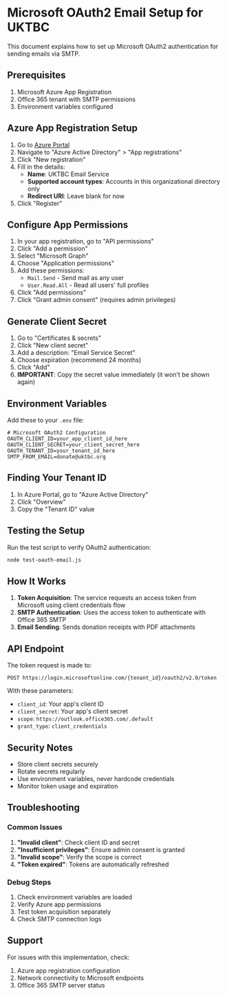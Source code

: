# Microsoft OAuth2 Email Setup for UKTBC

This document explains how to set up Microsoft OAuth2 authentication for sending emails via SMTP.

## Prerequisites

1. Microsoft Azure App Registration
2. Office 365 tenant with SMTP permissions
3. Environment variables configured

## Azure App Registration Setup

1. Go to [Azure Portal](https://portal.azure.com)
2. Navigate to "Azure Active Directory" > "App registrations"
3. Click "New registration"
4. Fill in the details:
   - **Name**: UKTBC Email Service
   - **Supported account types**: Accounts in this organizational directory only
   - **Redirect URI**: Leave blank for now
5. Click "Register"

## Configure App Permissions

1. In your app registration, go to "API permissions"
2. Click "Add a permission"
3. Select "Microsoft Graph"
4. Choose "Application permissions"
5. Add these permissions:
   - `Mail.Send` - Send mail as any user
   - `User.Read.All` - Read all users' full profiles
6. Click "Add permissions"
7. Click "Grant admin consent" (requires admin privileges)

## Generate Client Secret

1. Go to "Certificates & secrets"
2. Click "New client secret"
3. Add a description: "Email Service Secret"
4. Choose expiration (recommend 24 months)
5. Click "Add"
6. **IMPORTANT**: Copy the secret value immediately (it won't be shown again)

## Environment Variables

Add these to your `.env` file:

```env
# Microsoft OAuth2 Configuration
OAUTH_CLIENT_ID=your_app_client_id_here
OAUTH_CLIENT_SECRET=your_client_secret_here
OAUTH_TENANT_ID=your_tenant_id_here
SMTP_FROM_EMAIL=donate@uktbc.org
```

## Finding Your Tenant ID

1. In Azure Portal, go to "Azure Active Directory"
2. Click "Overview"
3. Copy the "Tenant ID" value

## Testing the Setup

Run the test script to verify OAuth2 authentication:

```bash
node test-oauth-email.js
```

## How It Works

1. **Token Acquisition**: The service requests an access token from Microsoft using client credentials flow
2. **SMTP Authentication**: Uses the access token to authenticate with Office 365 SMTP
3. **Email Sending**: Sends donation receipts with PDF attachments

## API Endpoint

The token request is made to:
```
POST https://login.microsoftonline.com/{tenant_id}/oauth2/v2.0/token
```

With these parameters:
- `client_id`: Your app's client ID
- `client_secret`: Your app's client secret
- `scope`: `https://outlook.office365.com/.default`
- `grant_type`: `client_credentials`

## Security Notes

- Store client secrets securely
- Rotate secrets regularly
- Use environment variables, never hardcode credentials
- Monitor token usage and expiration

## Troubleshooting

### Common Issues

1. **"Invalid client"**: Check client ID and secret
2. **"Insufficient privileges"**: Ensure admin consent is granted
3. **"Invalid scope"**: Verify the scope is correct
4. **"Token expired"**: Tokens are automatically refreshed

### Debug Steps

1. Check environment variables are loaded
2. Verify Azure app permissions
3. Test token acquisition separately
4. Check SMTP connection logs

## Support

For issues with this implementation, check:
1. Azure app registration configuration
2. Network connectivity to Microsoft endpoints
3. Office 365 SMTP server status
